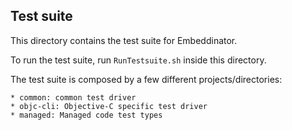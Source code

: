 Test suite
----------

This directory contains the test suite for Embeddinator.

To run the test suite, run `RunTestsuite.sh` inside this directory.

The test suite is composed by a few different projects/directories:

	* common: common test driver 
	* objc-cli: Objective-C specific test driver
	* managed: Managed code test types
